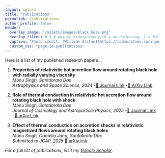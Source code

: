 ```yaml
---
layout: splash
title: "Publications"
permalink: /publications/
author_profile: false
header:
  overlay_image: "/assets/images/black_hole.png"
  overlay_filter: 0.3 # Adjust transparency (0 = no darkening, 1 = fully dark)
  caption: "Photo credit: [William Alston](https://communities.springernature.com/posts/x-ray-reverberation-measurements-of-black-hole-mass-and-spin)"
  custom_css: "page-id-publications"
---
```


Here is a list of my published research papers...

1. **Properties of relativistic hot accretion flow around rotating black hole with radially varying viscosity**  
   *Monu Singh, Santabrata Das*  
   *Astrophysics and Space Science, 2024*
   -[🔗 Journal Link](https://link.springer.com/article/10.1007/s10509-023-04263-6)
   -[🔗 ArXiv Link](https://arxiv.org/abs/2312.16001)

2. **Role of thermal conduction in relativistic hot accretion flow around rotating black hole with shock**  
   *Monu Singh, Santabrata Das*  
   *Journal of Cosmology and Astroparticle Physics, 2025*
   -[🔗 Journal Link](https://iopscience.iop.org/article/10.1088/1475-7516/2025/02/068)
   -[🔗 arXiv Link](https://arxiv.org/abs/2408.02256)

4. **Effect of thermal conduction on accretion shocks in relativistic magnetized flows around rotating black holes**  
   *Monu Singh, Camelia Jana, Santabrata Das*  
   *Submitted to JCAP, 2025*
   [🔗 arXiv link](https://arxiv.org/abs/2502.16829) 


_For a full list of publications, visit my [Google Scholar](your-google-scholar-profile)._
